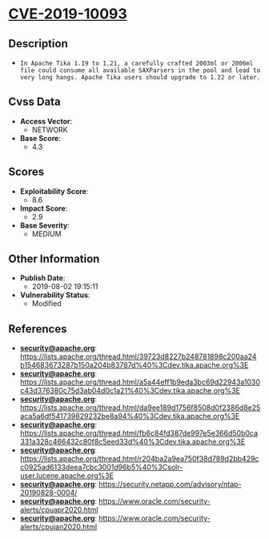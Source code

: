 
# [CVE-2019-10093](https://cve.mitre.org/cgi-bin/cvename.cgi?name=CVE-2019-10093)

## Description

- `In Apache Tika 1.19 to 1.21, a carefully crafted 2003ml or 2006ml file could consume all available SAXParsers in the pool and lead to very long hangs. Apache Tika users should upgrade to 1.22 or later.`

## Cvss Data

- **Access Vector**:
  - NETWORK
- **Base Score**:
  - 4.3

## Scores

- **Exploitability Score**:
  - 8.6
- **Impact Score**:
  - 2.9
- **Base Severity**:
  - MEDIUM

## Other Information

- **Publish Date**:
  - 2019-08-02 19:15:11
- **Vulnerability Status**:
  - Modified

## References

- **security@apache.org**: https://lists.apache.org/thread.html/39723d8227b248781898c200aa24b154683673287b150a204b83787d%40%3Cdev.tika.apache.org%3E
- **security@apache.org**: https://lists.apache.org/thread.html/a5a44eff1b9eda3bc69d22943a1030c43d376380c75d3ab04d0c1a21%40%3Cdev.tika.apache.org%3E
- **security@apache.org**: https://lists.apache.org/thread.html/da9ee189d1756f8508d0f2386d8e25aca5a6df541739829232be8a94%40%3Cdev.tika.apache.org%3E
- **security@apache.org**: https://lists.apache.org/thread.html/fb6c84fd387de997e5e366d50b0ca331a328c466432c80f8c5eed33d%40%3Cdev.tika.apache.org%3E
- **security@apache.org**: https://lists.apache.org/thread.html/r204ba2a9ea750f38d789d2bb429cc0925ad6133deea7cbc3001d96b5%40%3Csolr-user.lucene.apache.org%3E
- **security@apache.org**: https://security.netapp.com/advisory/ntap-20190828-0004/
- **security@apache.org**: https://www.oracle.com/security-alerts/cpuapr2020.html
- **security@apache.org**: https://www.oracle.com/security-alerts/cpujan2020.html

